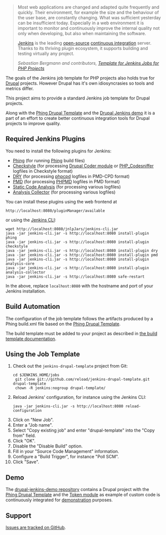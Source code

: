 > Most web applications are changed and adapted quite frequently and quickly. Their environment, for example the size and the behaviour of the user base, are constantly changing. What was sufficient yesterday can be insufficient today. Especially in a web environment it is important to monitor and continuously improve the internal quality not only when developing, but also when maintaining the software.
>
>[Jenkins](http://jenkins-ci-org) is the leading [open-source](http://en.wikipedia.org/wiki/Open_Source) [continuous integration](http://martinfowler.com/articles/continuousIntegration.html) server. Thanks to its thriving plugin ecosystem, it supports building and testing virtually any project.
>
> <cite>Sebastian Bergmann and contributors, <a href="http://jenkins-php.org/">Template for Jenkins Jobs for PHP Projects</a></cite>

The goals of the Jenkins job template for PHP projects also holds true for [Drupal](http://drupal.org) projects. However Drupal has it's own idiosyncrasies so tools and metrics differ.

This project aims to provide a standard Jenkins job template for Drupal projects.

Along with the [Phing Drupal Template](http://reload.github.com/phing-drupal-template) and the [Drupal Jenkins demo](http://github.com/kasperg/drupal-jenkins-demo) it is a part of an effort to create better continuous integration tools for Drupal projects to improve quality.

## Required Jenkins Plugins
You need to install the following plugins for Jenkins:

* [Phing](https://wiki.jenkins-ci.org/display/JENKINS/Phing+Plugin) (for running [Phing](http://phing.info) build files)
* [Checkstyle](http://wiki.jenkins-ci.org/display/JENKINS/Checkstyle+Plugin) (for processing [Drupal Coder module](http://drupal.org/project/coder) or [PHP_Codesniffer](http://pear.php.net/PHP_CodeSniffer) logfiles in Checkstyle format)
* [DRY](http://wiki.jenkins-ci.org/display/JENKINS/DRY+Plugin) (for processing [phpcpd](https://github.com/sebastianbergmann/phpcpd) logfiles in PMD-CPD format)
* [PMD](http://wiki.jenkins-ci.org/display/JENKINS/PMD+Plugin) (for processing [PHPMD](http://phpmd.org/) logfiles in PMD format)
* [Static Code Analysis](https://wiki.jenkins-ci.org/display/JENKINS/Static+Code+Analysis+Plug-ins) (for processing various logfiles)
* [Analysis Collector](https://wiki.jenkins-ci.org/display/JENKINS/Analysis+Collector+Plugin) (for processing various logfiles)

You can install these plugins using the web frontend at

    http://localhost:8080/pluginManager/available

or using the [Jenkins CLI](http://wiki.jenkins-ci.org/display/JENKINS/Jenkins+CLI):

    wget http://localhost:8080/jnlpJars/jenkins-cli.jar
    java -jar jenkins-cli.jar -s http://localhost:8080 install-plugin phing
    java -jar jenkins-cli.jar -s http://localhost:8080 install-plugin checkstyle
    java -jar jenkins-cli.jar -s http://localhost:8080 install-plugin dry
    java -jar jenkins-cli.jar -s http://localhost:8080 install-plugin pmd
    java -jar jenkins-cli.jar -s http://localhost:8080 install-plugin analysis-core
    java -jar jenkins-cli.jar -s http://localhost:8080 install-plugin analysis-collector
    java -jar jenkins-cli.jar -s http://localhost:8080 safe-restart

In the above, replace `localhost:8080` with the hostname and port of your Jenkins installation.

## Build Automation
The configuration of the job template follows the artifacts produced by a Phing build.xml file based on the [Phing Drupal Template](http://reload.github.com/phing-drupal-template).

The build template must be added to your project as described in [the build template documentation](http://reload.github.com/phing-drupal-template).

## Using the Job Template
1. Check out the `jenkins-drupal-template` project from Git:
    <pre><code>cd $JENKINS_HOME/jobs
    git clone git://github.com/reload/jenkins-drupal-template.git drupal-template
    chown -R jenkins:nogroup drupal-template/</code></pre>
2. Reload Jenkins' configuration, for instance using the Jenkins CLI:
    <pre><code>java -jar jenkins-cli.jar -s http://localhost:8080 reload-configuration</pre></code>
3. Click on "New Job".
4. Enter a "Job name".
5. Select "Copy existing job" and enter "drupal-template" into the "Copy from" field.
6. Click "OK".
7. Disable the "Disable Build" option.
8. Fill in your "Source Code Management" information.
9. Configure a "Build Trigger", for instance "Poll SCM".
10. Click "Save".

## Demo
The [drupal-jenkins-demo repository](http://github.com/kasperg/drupal-jenkins-demo) contains a Drupal project with the [Phing Drupal Template](http://reload.github.com/phing-drupal-template) and the [Token module](http://drupal.org/project/token) as example of custom code is continuously integrated for [demonstration](http://jenkins.kasper.reload.dk:8080/job/drupal-demo/) purposes.

## Support
[Issues are tracked on GitHub](https://github.com/reload/jenkins-drupal-template/issues).
